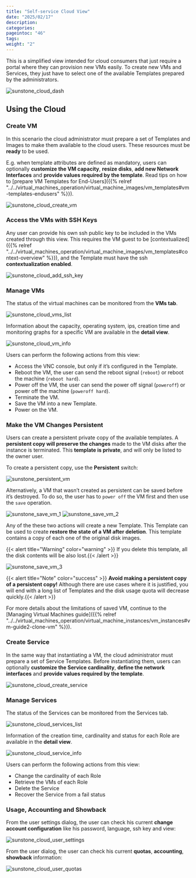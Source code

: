 ```yaml
---
title: "Self-service Cloud View"
date: "2025/02/17"
description:
categories:
pageintoc: "46"
tags:
weight: "2"
---
```


<a id="cloud-view"></a>

<!--# Self-service Cloud View -->

This is a simplified view intended for cloud consumers that just require a portal where they can provision new VMs easily. To create new VMs and Services, they just have to select one of the available Templates prepared by the administrators.

![sunstone_cloud_dash](/images/sunstone_cloud_dash.png)

## Using the Cloud

### Create VM

In this scenario the cloud administrator must prepare a set of Templates and Images to make them available to the cloud users. These resources must be **ready** to be used.

E.g. when template attributes are defined as mandatory, users can optionally **customize the VM capacity**, **resize disks**, **add new Network Interfaces** and **provide values required by the template**. Read tips on how to [prepare VM Templates for End-Users]({{% relref "../../virtual_machines_operation/virtual_machine_images/vm_templates#vm-templates-endusers" %}}).

![sunstone_cloud_create_vm](/images/sunstone_cloud_create_vm.png)

<a id="cloudview-ssh-keys"></a>

### Access the VMs with SSH Keys

Any user can provide his own ssh public key to be included in the VMs created through this view. This requires the VM guest to be [contextualized]({{% relref "../../virtual_machines_operation/virtual_machine_images/vm_templates#context-overview" %}}), and the Template must have the ssh **contextualization enabled**.

![sunstone_cloud_add_ssh_key](/images/sunstone_cloud_add_ssh_key.png)

### Manage VMs

The status of the virtual machines can be monitored from the **VMs tab**.

![sunstone_cloud_vms_list](/images/sunstone_cloud_vms_list.png)

Information about the capacity, operating system, ips, creation time and monitoring graphs for a specific VM are available in the **detail view**.

![sunstone_cloud_vm_info](/images/sunstone_cloud_vm_info.png)

Users can perform the following actions from this view:

* Access the VNC console, but only if it’s configured in the Template.
* Reboot the VM, the user can send the reboot signal (`reboot`) or reboot the machine (`reboot hard`).
* Power off the VM, the user can send the power off signal (`poweroff`) or power off the machine (`poweroff hard`).
* Terminate the VM.
* Save the VM into a new Template.
* Power on the VM.

<a id="save-vm-as-template-cloudview"></a>

<a id="cloudview-persistent"></a>

### Make the VM Changes Persistent

Users can create a persistent private copy of the available templates. A **persistent copy will preserve the changes** made to the VM disks after the instance is terminated. This **template is private**, and will only be listed to the owner user.

To create a persistent copy, use the **Persistent** switch:

![sunstone_persistent_vm](/images/sunstone_persistent_vm.png)

Alternatively, a VM that wasn’t created as persistent can be saved before it’s destroyed. To do so, the user has to `power off` the VM first and then use the `save` operation.

![sunstone_save_vm_1](/images/sunstone_save_vm_1.png)
![sunstone_save_vm_2](/images/sunstone_save_vm_2.png)

Any of the these two actions will create a new Template. This Template can be used to create **restore the state of a VM after deletion**. This template contains a copy of each one of the original disk images.

{{< alert title="Warning" color="warning" >}}
If you delete this template, all the disk contents will be also lost.{{< /alert >}} 

![sunstone_save_vm_3](/images/sunstone_save_vm_3.png)

{{< alert title="Note" color="success" >}}
**Avoid making a persistent copy of a persistent copy!** Although there are use cases where it is justified, you will end with a long list of Templates and the disk usage quota will decrease quickly.{{< /alert >}} 

For more details about the limitations of saved VM, continue to the [Managing Virtual Machines guide]({{% relref "../../virtual_machines_operation/virtual_machine_instances/vm_instances#vm-guide2-clone-vm" %}}).

### Create Service

In the same way that instantiating a VM, the cloud administrator must prepare a set of Service Templates. Before instantiating them, users can optionally **customize the Service cardinality**, **define the network interfaces** and **provide values required by the template**.

![sunstone_cloud_create_service](/images/sunstone_cloud_create_service.png)

### Manage Services

The status of the Services can be monitored from the Services tab.

![sunstone_cloud_services_list](/images/sunstone_cloud_services_list.png)

Information of the creation time, cardinality and status for each Role are available in the **detail view**.

![sunstone_cloud_service_info](/images/sunstone_cloud_service_info.png)

Users can perform the following actions from this view:

* Change the cardinality of each Role
* Retrieve the VMs of each Role
* Delete the Service
* Recover the Service from a fail status

### Usage, Accounting and Showback

From the user settings dialog, the user can check his current **change account configuration** like his password, language, ssh key and view:

![sunstone_cloud_user_settings](/images/sunstone_cloud_user_settings.png)

From the user dialog, the user can check his current **quotas**, **accounting**, **showback** information:

![sunstone_cloud_user_quotas](/images/sunstone_cloud_user_quotas.png)
